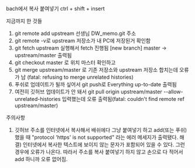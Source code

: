 bach에서 복사 붙여넣기
ctrl + shift + insert


지금까지 한 것들
1. git remote add upstream 선생님 DW_memo.git 주소
2. git remote -v로 upstream 저장소가 내 PC에 저장된거 확인함
3. git fetch upstream 실행해서 fetch 진행됨
    [new branch] master -> upstream/master 출력됨
4. git checkout master 로 위치 마스터 확인하고
5. git merge upstream/master 로 기존 저장소와 upstream 저장소 합치는데 오류가 남 (fatal: refusing to merge unrelated histories)
6. 푸쉬로 업데이트가 될까 싶어서 git push로 Everything up-to-date 출력됨
7. 여전히 깃허브 업데이트가 안 돼서 git pull origin upstream/master --allow-unrelated-histories 입력했는데 오류 출력됨(fatal: couldn't find remote ref upstream/master)


주의사항
1. 깃허브 주소를 인터넷에서 복사해서 배쉬에다 그냥 붙여넣기 하고 add(또는 푸쉬)했을 때 "protocol 'https' is not supported" 라는 에러 메세지가 출력됐다.
    해결) 인터넷에서 복사한 텍스트에 보이지 않는 문자가 포함되어 있을 수 있다. 그런 경우에 오류가 나온다. 따라서 주소를 복사 붙여넣기 하지 않고 손으로 다 적어서 add 하니까 오류 없어짐.

